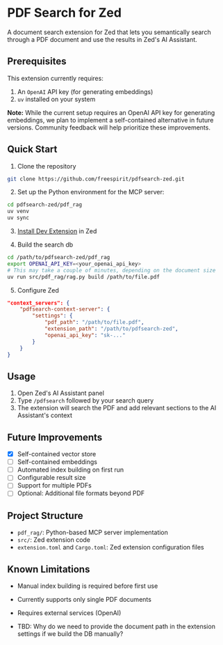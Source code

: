 # PDF Search for Zed

A document search extension for Zed that lets you semantically search through a
PDF document and use the results in Zed's AI Assistant.

## Prerequisites

This extension currently requires:

1. An `OpenAI` API key (for generating embeddings)
2. `uv` installed on your system

**Note:** While the current setup requires an OpenAI API key for generating embeddings, we plan to implement a self-contained alternative in future versions. Community feedback will help prioritize these improvements.

## Quick Start

1. Clone the repository

```bash
git clone https://github.com/freespirit/pdfsearch-zed.git
```

2. Set up the Python environment for the MCP server:

```bash
cd pdfsearch-zed/pdf_rag
uv venv
uv sync
```

3. [Install Dev Extension](https://zed.dev/docs/extensions/developing-extensions) in Zed

4. Build the search db

```bash
cd /path/to/pdfsearch-zed/pdf_rag
export OPENAI_API_KEY=<your_openai_api_key>
# This may take a couple of minutes, depending on the document size
uv run src/pdf_rag/rag.py build /path/to/file.pdf
```

5. Configure Zed

```json
"context_servers": {
    "pdfsearch-context-server": {
        "settings": {
            "pdf_path": "/path/to/file.pdf",
            "extension_path": "/path/to/pdfsearch-zed",
            "openai_api_key": "sk-..."
        }
    }
}
```

## Usage

1. Open Zed's AI Assistant panel
2. Type `/pdfsearch` followed by your search query
3. The extension will search the PDF and add relevant sections to the AI
   Assistant's context

## Future Improvements

-   [x] Self-contained vector store
-   [ ] Self-contained embeddings
-   [ ] Automated index building on first run
-   [ ] Configurable result size
-   [ ] Support for multiple PDFs
-   [ ] Optional: Additional file formats beyond PDF

## Project Structure

-   `pdf_rag/`: Python-based MCP server implementation
-   `src/`: Zed extension code
-   `extension.toml` and `Cargo.toml`: Zed extension configuration files

## Known Limitations

-   Manual index building is required before first use
-   Currently supports only single PDF documents
-   Requires external services (OpenAI)

-   TBD: Why do we need to provide the document path in the extension settings
    if we build the DB manually?
